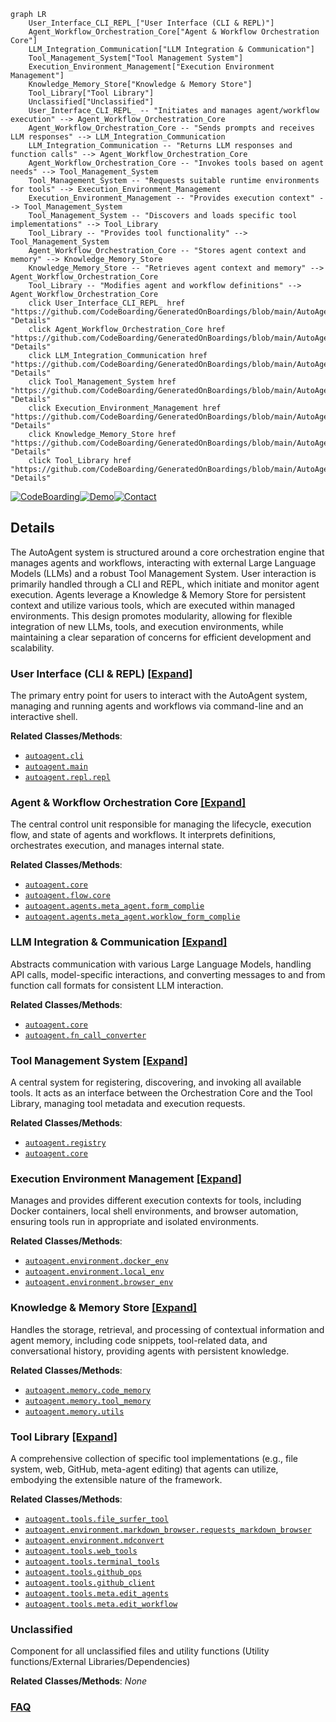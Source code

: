 ```mermaid
graph LR
    User_Interface_CLI_REPL_["User Interface (CLI & REPL)"]
    Agent_Workflow_Orchestration_Core["Agent & Workflow Orchestration Core"]
    LLM_Integration_Communication["LLM Integration & Communication"]
    Tool_Management_System["Tool Management System"]
    Execution_Environment_Management["Execution Environment Management"]
    Knowledge_Memory_Store["Knowledge & Memory Store"]
    Tool_Library["Tool Library"]
    Unclassified["Unclassified"]
    User_Interface_CLI_REPL_ -- "Initiates and manages agent/workflow execution" --> Agent_Workflow_Orchestration_Core
    Agent_Workflow_Orchestration_Core -- "Sends prompts and receives LLM responses" --> LLM_Integration_Communication
    LLM_Integration_Communication -- "Returns LLM responses and function calls" --> Agent_Workflow_Orchestration_Core
    Agent_Workflow_Orchestration_Core -- "Invokes tools based on agent needs" --> Tool_Management_System
    Tool_Management_System -- "Requests suitable runtime environments for tools" --> Execution_Environment_Management
    Execution_Environment_Management -- "Provides execution context" --> Tool_Management_System
    Tool_Management_System -- "Discovers and loads specific tool implementations" --> Tool_Library
    Tool_Library -- "Provides tool functionality" --> Tool_Management_System
    Agent_Workflow_Orchestration_Core -- "Stores agent context and memory" --> Knowledge_Memory_Store
    Knowledge_Memory_Store -- "Retrieves agent context and memory" --> Agent_Workflow_Orchestration_Core
    Tool_Library -- "Modifies agent and workflow definitions" --> Agent_Workflow_Orchestration_Core
    click User_Interface_CLI_REPL_ href "https://github.com/CodeBoarding/GeneratedOnBoardings/blob/main/AutoAgent/User_Interface_CLI_REPL_.md" "Details"
    click Agent_Workflow_Orchestration_Core href "https://github.com/CodeBoarding/GeneratedOnBoardings/blob/main/AutoAgent/Agent_Workflow_Orchestration_Core.md" "Details"
    click LLM_Integration_Communication href "https://github.com/CodeBoarding/GeneratedOnBoardings/blob/main/AutoAgent/LLM_Integration_Communication.md" "Details"
    click Tool_Management_System href "https://github.com/CodeBoarding/GeneratedOnBoardings/blob/main/AutoAgent/Tool_Management_System.md" "Details"
    click Execution_Environment_Management href "https://github.com/CodeBoarding/GeneratedOnBoardings/blob/main/AutoAgent/Execution_Environment_Management.md" "Details"
    click Knowledge_Memory_Store href "https://github.com/CodeBoarding/GeneratedOnBoardings/blob/main/AutoAgent/Knowledge_Memory_Store.md" "Details"
    click Tool_Library href "https://github.com/CodeBoarding/GeneratedOnBoardings/blob/main/AutoAgent/Tool_Library.md" "Details"
```

[![CodeBoarding](https://img.shields.io/badge/Generated%20by-CodeBoarding-9cf?style=flat-square)](https://github.com/CodeBoarding/CodeBoarding)[![Demo](https://img.shields.io/badge/Try%20our-Demo-blue?style=flat-square)](https://www.codeboarding.org/diagrams)[![Contact](https://img.shields.io/badge/Contact%20us%20-%20contact@codeboarding.org-lightgrey?style=flat-square)](mailto:contact@codeboarding.org)

## Details

The AutoAgent system is structured around a core orchestration engine that manages agents and workflows, interacting with external Large Language Models (LLMs) and a robust Tool Management System. User interaction is primarily handled through a CLI and REPL, which initiate and monitor agent execution. Agents leverage a Knowledge & Memory Store for persistent context and utilize various tools, which are executed within managed environments. This design promotes modularity, allowing for flexible integration of new LLMs, tools, and execution environments, while maintaining a clear separation of concerns for efficient development and scalability.

### User Interface (CLI & REPL) [[Expand]](./User_Interface_CLI_REPL_.md)
The primary entry point for users to interact with the AutoAgent system, managing and running agents and workflows via command-line and an interactive shell.


**Related Classes/Methods**:

- <a href="https://github.com/HKUDS/AutoAgent/blob/main/autoagent/cli.py" target="_blank" rel="noopener noreferrer">`autoagent.cli`</a>
- <a href="https://github.com/HKUDS/AutoAgent/blob/main/autoagent/main.py" target="_blank" rel="noopener noreferrer">`autoagent.main`</a>
- <a href="https://github.com/HKUDS/AutoAgent/blob/main/autoagent/repl/repl.py" target="_blank" rel="noopener noreferrer">`autoagent.repl.repl`</a>


### Agent & Workflow Orchestration Core [[Expand]](./Agent_Workflow_Orchestration_Core.md)
The central control unit responsible for managing the lifecycle, execution flow, and state of agents and workflows. It interprets definitions, orchestrates execution, and manages internal state.


**Related Classes/Methods**:

- <a href="https://github.com/HKUDS/AutoAgent/blob/main/autoagent/core.py" target="_blank" rel="noopener noreferrer">`autoagent.core`</a>
- <a href="https://github.com/HKUDS/AutoAgent/blob/main/autoagent/flow/core.py" target="_blank" rel="noopener noreferrer">`autoagent.flow.core`</a>
- <a href="https://github.com/HKUDS/AutoAgent/blob/main/autoagent/agents/meta_agent/form_complie.py" target="_blank" rel="noopener noreferrer">`autoagent.agents.meta_agent.form_complie`</a>
- <a href="https://github.com/HKUDS/AutoAgent/blob/main/autoagent/agents/meta_agent/worklow_form_complie.py" target="_blank" rel="noopener noreferrer">`autoagent.agents.meta_agent.worklow_form_complie`</a>


### LLM Integration & Communication [[Expand]](./LLM_Integration_Communication.md)
Abstracts communication with various Large Language Models, handling API calls, model-specific interactions, and converting messages to and from function call formats for consistent LLM interaction.


**Related Classes/Methods**:

- <a href="https://github.com/HKUDS/AutoAgent/blob/main/autoagent/core.py" target="_blank" rel="noopener noreferrer">`autoagent.core`</a>
- <a href="https://github.com/HKUDS/AutoAgent/blob/main/autoagent/fn_call_converter.py" target="_blank" rel="noopener noreferrer">`autoagent.fn_call_converter`</a>


### Tool Management System [[Expand]](./Tool_Management_System.md)
A central system for registering, discovering, and invoking all available tools. It acts as an interface between the Orchestration Core and the Tool Library, managing tool metadata and execution requests.


**Related Classes/Methods**:

- <a href="https://github.com/HKUDS/AutoAgent/blob/main/autoagent/registry.py" target="_blank" rel="noopener noreferrer">`autoagent.registry`</a>
- <a href="https://github.com/HKUDS/AutoAgent/blob/main/autoagent/core.py" target="_blank" rel="noopener noreferrer">`autoagent.core`</a>


### Execution Environment Management [[Expand]](./Execution_Environment_Management.md)
Manages and provides different execution contexts for tools, including Docker containers, local shell environments, and browser automation, ensuring tools run in appropriate and isolated environments.


**Related Classes/Methods**:

- <a href="https://github.com/HKUDS/AutoAgent/blob/main/autoagent/environment/docker_env.py" target="_blank" rel="noopener noreferrer">`autoagent.environment.docker_env`</a>
- <a href="https://github.com/HKUDS/AutoAgent/blob/main/autoagent/environment/local_env.py" target="_blank" rel="noopener noreferrer">`autoagent.environment.local_env`</a>
- <a href="https://github.com/HKUDS/AutoAgent/blob/main/autoagent/environment/browser_env.py" target="_blank" rel="noopener noreferrer">`autoagent.environment.browser_env`</a>


### Knowledge & Memory Store [[Expand]](./Knowledge_Memory_Store.md)
Handles the storage, retrieval, and processing of contextual information and agent memory, including code snippets, tool-related data, and conversational history, providing agents with persistent knowledge.


**Related Classes/Methods**:

- <a href="https://github.com/HKUDS/AutoAgent/blob/main/autoagent/memory/code_memory.py" target="_blank" rel="noopener noreferrer">`autoagent.memory.code_memory`</a>
- <a href="https://github.com/HKUDS/AutoAgent/blob/main/autoagent/memory/tool_memory.py" target="_blank" rel="noopener noreferrer">`autoagent.memory.tool_memory`</a>
- <a href="https://github.com/HKUDS/AutoAgent/blob/main/autoagent/memory/utils.py" target="_blank" rel="noopener noreferrer">`autoagent.memory.utils`</a>


### Tool Library [[Expand]](./Tool_Library.md)
A comprehensive collection of specific tool implementations (e.g., file system, web, GitHub, meta-agent editing) that agents can utilize, embodying the extensible nature of the framework.


**Related Classes/Methods**:

- <a href="https://github.com/HKUDS/AutoAgent/blob/main/autoagent/tools/file_surfer_tool.py" target="_blank" rel="noopener noreferrer">`autoagent.tools.file_surfer_tool`</a>
- <a href="https://github.com/HKUDS/AutoAgent/blob/main/autoagent/environment/markdown_browser/requests_markdown_browser.py" target="_blank" rel="noopener noreferrer">`autoagent.environment.markdown_browser.requests_markdown_browser`</a>
- <a href="https://github.com/HKUDS/AutoAgent/blob/main/autoagent/environment/mdconvert.py" target="_blank" rel="noopener noreferrer">`autoagent.environment.mdconvert`</a>
- <a href="https://github.com/HKUDS/AutoAgent/blob/main/autoagent/tools/web_tools.py" target="_blank" rel="noopener noreferrer">`autoagent.tools.web_tools`</a>
- <a href="https://github.com/HKUDS/AutoAgent/blob/main/autoagent/tools/terminal_tools.py" target="_blank" rel="noopener noreferrer">`autoagent.tools.terminal_tools`</a>
- <a href="https://github.com/HKUDS/AutoAgent/blob/main/autoagent/tools/github_ops.py" target="_blank" rel="noopener noreferrer">`autoagent.tools.github_ops`</a>
- <a href="https://github.com/HKUDS/AutoAgent/blob/main/autoagent/tools/github_client.py" target="_blank" rel="noopener noreferrer">`autoagent.tools.github_client`</a>
- <a href="https://github.com/HKUDS/AutoAgent/blob/main/autoagent/tools/meta/edit_agents.py" target="_blank" rel="noopener noreferrer">`autoagent.tools.meta.edit_agents`</a>
- <a href="https://github.com/HKUDS/AutoAgent/blob/main/autoagent/tools/meta/edit_workflow.py" target="_blank" rel="noopener noreferrer">`autoagent.tools.meta.edit_workflow`</a>


### Unclassified
Component for all unclassified files and utility functions (Utility functions/External Libraries/Dependencies)


**Related Classes/Methods**: _None_



### [FAQ](https://github.com/CodeBoarding/GeneratedOnBoardings/tree/main?tab=readme-ov-file#faq)